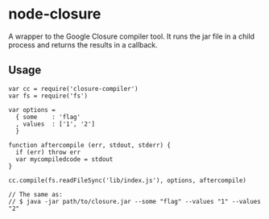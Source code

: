 node-closure
============

A wrapper to the Google Closure compiler tool. It runs the jar file in a child
process and returns the results in a callback.


## Usage

    var cc = require('closure-compiler')
    var fs = require('fs')

    var options =
      { some    : 'flag'
      , values  : ['1', '2']
      }

    function aftercompile (err, stdout, stderr) {
      if (err) throw err
      var mycompiledcode = stdout
    }

    cc.compile(fs.readFileSync('lib/index.js'), options, aftercompile)

    // The same as:
    // $ java -jar path/to/closure.jar --some "flag" --values "1" --values "2"
